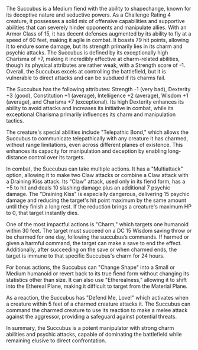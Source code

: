 The Succubus is a Medium fiend with the ability to shapechange, known for its deceptive nature and seductive powers. As a Challenge Rating 4 creature, it possesses a solid mix of offensive capabilities and supportive abilities that can severely hinder opponents and manipulate allies. With an Armor Class of 15, it has decent defenses augmented by its ability to fly at a speed of 60 feet, making it agile in combat. It boasts 79 hit points, allowing it to endure some damage, but its strength primarily lies in its charm and psychic attacks. The Succubus is defined by its exceptionally high Charisma of +7, making it incredibly effective at charm-related abilities, though its physical attributes are rather weak, with a Strength score of -1. Overall, the Succubus excels at controlling the battlefield, but it is vulnerable to direct attacks and can be subdued if its charms fail.

The Succubus has the following attributes: Strength -1 (very bad), Dexterity +3 (good), Constitution +1 (average), Intelligence +2 (average), Wisdom +1 (average), and Charisma +7 (exceptional). Its high Dexterity enhances its ability to avoid attacks and increases its initiative in combat, while its exceptional Charisma primarily influences its charm and manipulation tactics.

The creature's special abilities include "Telepathic Bond," which allows the Succubus to communicate telepathically with any creature it has charmed, without range limitations, even across different planes of existence. This enhances its capacity for manipulation and deception by enabling long-distance control over its targets.

In combat, the Succubus can take multiple actions. It has a "Multiattack" option, allowing it to make two Claw attacks or combine a Claw attack with a Draining Kiss attack. Its "Claw" attack, used only in its fiend form, has a +5 to hit and deals 10 slashing damage plus an additional 7 psychic damage. The "Draining Kiss" is especially dangerous, delivering 15 psychic damage and reducing the target's hit point maximum by the same amount until they finish a long rest. If the reduction brings a creature's maximum HP to 0, that target instantly dies.

One of the most impactful actions is "Charm," which targets one humanoid within 30 feet. The target must succeed on a DC 15 Wisdom saving throw or be charmed for one day, following the succubus’s commands. If harmed or given a harmful command, the target can make a save to end the effect. Additionally, after succeeding on the save or when charmed ends, the target is immune to that specific Succubus's charm for 24 hours.

For bonus actions, the Succubus can "Change Shape" into a Small or Medium humanoid or revert back to its true fiend form without changing its statistics other than size. It can also use "Etherealness," allowing it to shift into the Ethereal Plane, making it difficult to target from the Material Plane.

As a reaction, the Succubus has "Defend Me, Love!" which activates when a creature within 5 feet of a charmed creature attacks it. The Succubus can command the charmed creature to use its reaction to make a melee attack against the aggressor, providing a safeguard against potential threats.

In summary, the Succubus is a potent manipulator with strong charm abilities and psychic attacks, capable of dominating the battlefield while remaining elusive to direct confrontation.